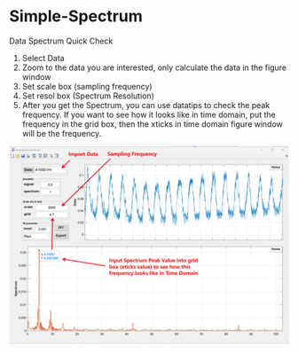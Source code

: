 # Simple-Spectrum
 Data Spectrum Quick Check

1. Select Data
2. Zoom to the data you are interested, only calculate the data in the figure window
3. Set scale box (sampling frequency)
4. Set resol box (Spectrum Resolution)
5. After you get the Spectrum, you can use datatips to check the peak frequency. If you want to see how it looks like in time domain, put the frequency in the grid box, then the xticks in time domain figure window will be the frequency.

![](./example.png)
